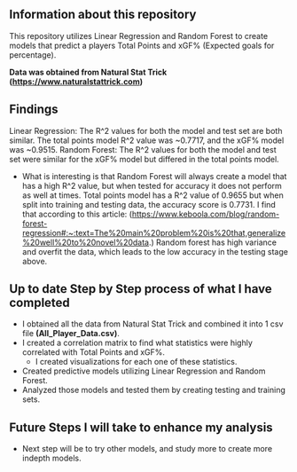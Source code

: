 ## Information about this repository

This repository utilizes Linear Regression and Random Forest to create models that predict a players Total Points and xGF% (Expected goals for percentage).

**Data was obtained from Natural Stat Trick (https://www.naturalstattrick.com)**

## Findings

Linear Regression: The R^2 values for both the model and test set are both similar. The total points model R^2 value was ~0.7717, and the xGF% model was ~0.9515. 
Random Forest: The R^2 values for both the model and test set were similar for the xGF% model but differed in the total points model. 
- What is interesting is that Random Forest will always create  a model that has a high R^2 value, but when tested for accuracy it does not perform as well at times. Total points model has a R^2 value of 0.9655 but when split into training and testing data, the accuracy score is 0.7731. I find that according to this article: (https://www.keboola.com/blog/random-forest-regression#:~:text=The%20main%20problem%20is%20that,generalize%20well%20to%20novel%20data.) Random forest has high variance and overfit the data, which leads to the low accuracy in the testing stage above. 

## Up to date Step by Step process of what I have completed

- I obtained all the data from Natural Stat Trick and combined it into 1 csv file **(All_Player_Data.csv)**.
- I created a correlation matrix to find what statistics were highly correlated with Total Points and xGF%.
  - I created visualizations for each one of these statistics. 
- Created predictive models utilizing Linear Regression and Random Forest.
- Analyzed those models and tested them by creating testing and training sets. 

## Future Steps I will take to enhance my analysis 

- Next step will be to try other models, and study more to create more indepth models.
